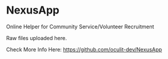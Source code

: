 # NexusApp
Online Helper for Community Service/Volunteer Recruitment

Raw files uploaded here.

Check More Info Here: https://github.com/oculit-dev/NexusApp
